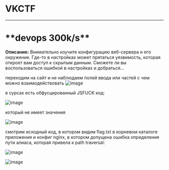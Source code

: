 # VKCTF
---
<h1>**devops 300k/s**</h1>

**Описание:** Внимательно изучите конфигурацию веб-сервера и его окружение. Где-то в настройках может прятаться уязвимость, которая откроет вам доступ к скрытым данным. Сможете ли вы воспользоваться ошибкой в настройках и добраться…

переходим на сайт и не наблюдаем полей ввода или частей с чем можно взаимодействовать 
![image](https://github.com/user-attachments/assets/8bba30b3-e773-4cf8-9577-8d6fc997a1f2)

в сурсах есть обфусцированный JSFUCK код:

![image](https://github.com/user-attachments/assets/29a98171-e130-4f50-bfa1-318f1f4b1a5d)

который не имеет значения

![image](https://github.com/user-attachments/assets/a74027e6-1e94-4faa-b1be-bf537d4b2b62)

смотрим исходный код, в котором видим flag.txt в корневом каталоге приложения и конфиг nginx, в котором допущена ошибка определения пути алиаса, которая привела к path traversal:

![image](https://github.com/user-attachments/assets/d1eb7712-d2ae-4dce-9443-ef58d609ed00)

![image](https://github.com/user-attachments/assets/57e21803-13be-4eca-adb8-845e65b6a9c4)



